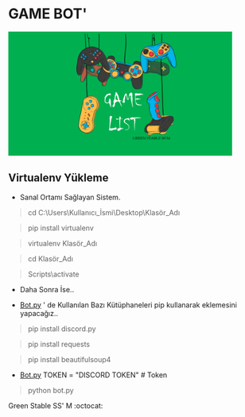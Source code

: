 # GAME BOT'

<img src= "https://raw.githubusercontent.com/burhanclkkl/Game-Bot/main/img/pp.png" height = "250px" width = "450px">

## Virtualenv Yükleme
* Sanal Ortamı Sağlayan Sistem.

> cd C:\Users\Kullanıcı_İsmi\Desktop\Klasör_Adı


> pip install virtualenv


> virtualenv Klasör_Adı


> cd Klasör_Adı


> Scripts\activate


* Daha Sonra İse..

* [Bot.py](https://github.com/burhanclkkl/Game-Bot/blob/main/bot.py) ' de Kullanılan Bazı Kütüphaneleri pip kullanarak eklemesini yapacağız..

> pip install discord.py


> pip install requests


> pip install beautifulsoup4


* [Bot.py](https://github.com/burhanclkkl/Game-Bot/blob/main/bot.py) TOKEN = "DISCORD TOKEN"  # Token


> python bot.py

Green Stable SS' M :octocat:

